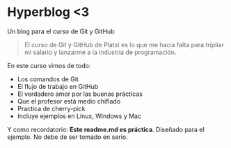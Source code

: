 # Hyperblog <3
Un blog para el curso de Git y GitHub
>El curso de Git y GitHub de Platzi es lo que me hacia falta para tripliar mi salario y lanzarme a la industria de programación.

En este curso vimos de todo:
* Los comandos de Git
* El flujo de trabajo en GitHub
* El verdadero amor por las buenas prácticas
* Que el profesor está medio chiflado
* Practica de cherry-pick
* Incluye ejemplos en Linux, Windows y Mac

Y como recordatorio: **Este readme.md es práctica**. Diseñado para el ejemplo. No debe de ser tomado en serio. 
